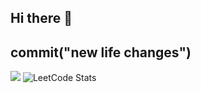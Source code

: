 ## Hi there 👋
## commit("new life changes")
![]("cover_image.jpeg")
![LeetCode Stats](https://leetcard.jacoblin.cool/leonard-roepcke?theme=dark&font=Noto%20Sans%20Medefaidrin&ext=heatmap)
<!--
**leonard-roepcke/leonard-roepcke** is a ✨ _special_ ✨ repository because its `README.md` (this file) appears on your GitHub profile.

Here are some ideas to get you started:

- 🔭 I’m currently working on ...
- 🌱 I’m currently learning ...
- 👯 I’m looking to collaborate on ...
- 🤔 I’m looking for help with ...
- 💬 Ask me about ...
- 📫 How to reach me: ...
- 😄 Pronouns: ...
- ⚡ Fun fact: ...
-->
